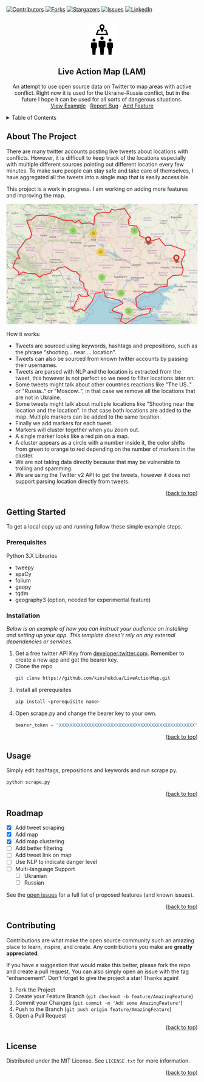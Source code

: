 <div id="top"></div>

[![Contributors][contributors-shield]][contributors-url]
[![Forks][forks-shield]][forks-url]
[![Stargazers][stars-shield]][stars-url]
[![Issues][issues-shield]][issues-url]
[![LinkedIn][linkedin-shield]][linkedin-url]



<!-- PROJECT LOGO -->
<br />
<div align="center">
  <a href="https://github.com/kinshukdua/LiveActionMap">
    <img src="images/logo.png" alt="Logo" width="80" height="80">
  </a>

  <h2 align="center"> Live Action Map (LAM) </h2>

  <p align="center">
    An attempt to use open source data on Twitter to map areas with active conflict. Right now it is used for the Ukraine-Russia conflict, but in the future I hope it can be used for all sorts of dangerous situations.
    <br />
    <a href="https://github.com/kinshukdua/LiveActionMap/examples">View Example</a>
    ·
    <a href="https://github.com/kinshukdua/LiveActionMap/issues">Report Bug</a>
    ·
    <a href="https://github.com/kinshukdua/LiveActionMap/pulls">Add Feature</a>
  </p>
</div>



<!-- TABLE OF CONTENTS -->
<details>
  <summary>Table of Contents</summary>
  <ol>
    <li>
      <a href="#about-the-project">About The Project</a>
    </li>
    <li>
      <a href="#getting-started">Getting Started</a>
      <ul>
        <li><a href="#prerequisites">Prerequisites</a></li>
        <li><a href="#installation">Installation</a></li>
      </ul>
    </li>
    <li><a href="#usage">Usage</a></li>
    <li><a href="#roadmap">Roadmap</a></li>
    <li><a href="#contributing">Contributing</a></li>
    <li><a href="#license">License</a></li>
  </ol>
</details>



<!-- ABOUT THE PROJECT -->
## About The Project
There are many twitter accounts posting live tweets about locations with conflicts. However, it is difficult to keep track of the locations especially with multiple different sources pointing out different location every few minutes. To make sure people can stay safe and take care of themselves, I have aggregated all the tweets into a single map that is easily accessible.

This project is a work in progress. I am working on adding more features and improving the map.

![Alt text](./images/map.PNG)

How it works:
 * Tweets are sourced using keywords, hashtags and prepositions, such as the phrase "shooting... near ... location".
 * Tweets can also be sourced from known twitter accounts by passing their usernames.
 * Tweets are parsed with NLP and the location is extracted from the tweet, this however is not perfect so we need to filter locations later on.
 * Some tweets might talk about other countries reactions like "The US.." or "Russia.." or "Moscow..", in that case we remove all the locations that are not in Ukraine.
 * Some tweets might talk about multiple locations like "Shooting near the location and the location". In that case both locations are added to the map.  Multiple markers can be added to the same location.
 * Finally we add markers for each tweet. 
 * Markers will cluster together when you zoom out.
 * A single marker looks like a red pin on a map.
 * A cluster appears as a circle with a number inside it, the color shifts from green to orange to red depending on the number of markers in the cluster.
 * We are not taking data directly because that may be vulnerable to trolling and spamming.
 * We are using the Twitter v2 API to get the tweets, however it does not support parsing location directly from tweets.

<p align="right">(<a href="#top">back to top</a>)</p>



<!-- GETTING STARTED -->
## Getting Started

To get a local copy up and running follow these simple example steps.

### Prerequisites

Python 3.X
Libraries
* tweepy
* spaCy
* folium
* geopy
* tqdm
* geography3 (option, needed for experimental feature)


### Installation

_Below is an example of how you can instruct your audience on installing and setting up your app. This template doesn't rely on any external dependencies or services._

1. Get a free twitter API Key from [developer.twitter.com](https://developer.twitter.com/en/docs/twitter-api/getting-started/getting-access-to-the-twitter-api). Remember to create a new app and get the bearer key.
2. Clone the repo
   ```sh
   git clone https://github.com/kinshukdua/LiveActionMap.git
   ```
3. Install all prerequisites
   ```sh
   pip install <prerequisite name>
   ```
4. Open scrape.py and change the bearer key to your own.
   ```python
   bearer_token = "XXXXXXXXXXXXXXXXXXXXXXXXXXXXXXXXXXXXXXXXXXXXXXXXXX"
   ```

<p align="right">(<a href="#top">back to top</a>)</p>



<!-- USAGE EXAMPLES -->
## Usage

Simply edit hashtags, prepositions and keywords and run scrape.py.

   ```python
   python scrape.py
   ```
<p align="right">(<a href="#top">back to top</a>)</p>



<!-- ROADMAP -->
## Roadmap

- [x] Add tweet scraping
- [x] Add map
- [x] Add map clustering
- [ ] Add better filtering
- [ ] Add tweet link on map
- [ ] Use NLP to indicate danger level
- [ ] Multi-language Support
    - [ ] Ukranian
    - [ ] Russian

See the [open issues](https://github.com/kinshukdua/LiveActionMap/issues) for a full list of proposed features (and known issues).

<p align="right">(<a href="#top">back to top</a>)</p>



<!-- CONTRIBUTING -->
## Contributing

Contributions are what make the open source community such an amazing place to learn, inspire, and create. Any contributions you make are **greatly appreciated**.

If you have a suggestion that would make this better, please fork the repo and create a pull request. You can also simply open an issue with the tag "enhancement".
Don't forget to give the project a star! Thanks again!

1. Fork the Project
2. Create your Feature Branch (`git checkout -b feature/AmazingFeature`)
3. Commit your Changes (`git commit -m 'Add some AmazingFeature'`)
4. Push to the Branch (`git push origin feature/AmazingFeature`)
5. Open a Pull Request

<p align="right">(<a href="#top">back to top</a>)</p>



<!-- LICENSE -->
## License

Distributed under the MIT License. See `LICENSE.txt` for more information.

<p align="right">(<a href="#top">back to top</a>)</p>

<!-- MARKDOWN LINKS & IMAGES -->
<!-- https://www.markdownguide.org/basic-syntax/#reference-style-links -->
[contributors-shield]: https://img.shields.io/github/contributors/kinshukdua/LiveActionMap.svg?style=for-the-badge
[contributors-url]: https://github.com/kinshukdua/LiveActionMap/graphs/contributors
[forks-shield]: https://img.shields.io/github/forks/kinshukdua/LiveActionMap.svg?style=for-the-badge
[forks-url]: https://github.com/kinshukdua/LiveActionMap/network/members
[stars-shield]: https://img.shields.io/github/stars/kinshukdua/LiveActionMap.svg?style=for-the-badge
[stars-url]: https://github.com/kinshukdua/LiveActionMap/stargazers
[issues-shield]: https://img.shields.io/github/issues/kinshukdua/LiveActionMap.svg?style=for-the-badge
[issues-url]: https://github.com/kinshukdua/LiveActionMap/issues
[linkedin-shield]: https://img.shields.io/badge/-LinkedIn-black.svg?style=for-the-badge&logo=linkedin&colorB=555
[linkedin-url]: https://linkedin.com/in/dua
[product-screenshot]: images/screenshot.png
